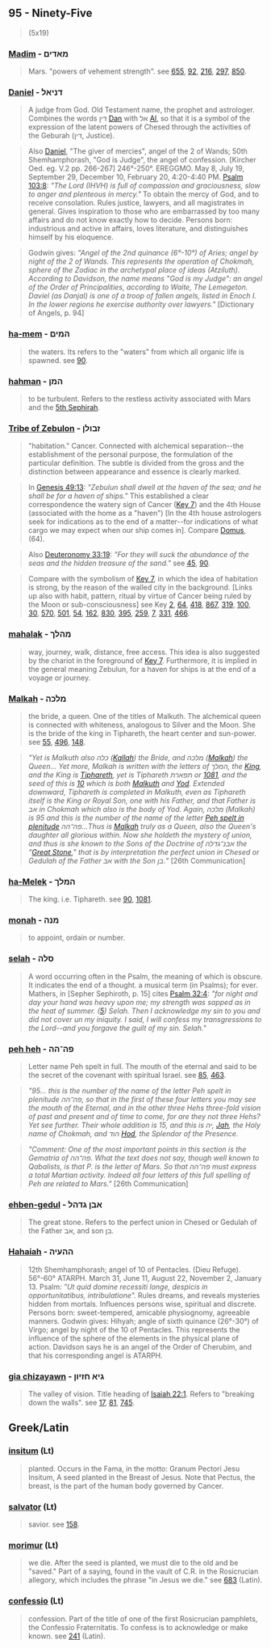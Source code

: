 ## 95 - Ninety-Five
> (5x19)

### [Madim](/keys/MADIM) - מאדים
> Mars. "powers of vehement strength". see [655](655), [92](92), [216](216), [297](297), [850](850).

### [Daniel](/keys/DNIAL) - דניאל
> A judge from God. Old Testament name, the prophet and astrologer. Combines the words דין [Dan](/keys/DIN) with אל [Al](/keys/AL), so that it is a symbol of the expression of the latent powers of Chesed through the activities of the Geburah (דין, Justice).

> Also [Daniel](/keys/DNIAL), "The giver of mercies", angel of the 2 of Wands; 50th Shemhamphorash, "God is Judge", the angel of confession. [Kircher Oed. eg. V.2 pp. 266-267] 246°-250°. EREGGMO. May 8, July 19, September 29, December 10, February 20, 4:20-4:40 PM. [Psalm 103:8](http://biblehub.com//.htm): *"The Lord (IHVH) is full of compassion and graciousness, slow to anger and plenteous in mercy."* To obtain the mercy of God, and to receive consolation. Rules justice, lawyers, and all magistrates in general. Gives inspiration to those who are embarrassed by too many affairs and do not know exactly how to decide. Persons born: industrious and active in affairs, loves literature, and distinguishes himself by his eloquence.

> Godwin gives: *"Angel of the 2nd quinance (6°-10°) of Aries; angel by night of the 2 of Wands. This represents the operation of Chokmah, sphere of the Zodiac in the archetypal place of ideas (Atziluth). According to Davidson, the name means "God is my Judge": an angel of the Order of Principalities, according to Waite, The Lemegeton. Daviel (as Danjal) is one of a troop of fallen angels, listed in Enoch I. In the lower regions he exercise authority over lawyers."* [Dictionary of Angels, p. 94]

### [ha-mem](/keys/HMIM) - המים
> the waters. Its refers to the "waters" from which all organic life is spawned. see [90](90).

### [hahman](/keys/HMN) - המן
> to be turbulent. Refers to the restless activity associated with Mars and the [5th Sephirah](5).

### [Tribe of Zebulon](/keys/ZBVLN) - זבולן
> "habitation." Cancer. Connected with alchemical separation--the establishment of the personal purpose, the formulation of the particular definition. The subtle is divided from the gross and the distinction between appearance and essence is clearly marked.

> In [Genesis 49:13](http://biblehub.com/genesis/49-13.htm): *"Zebulun shall dwell at the haven of the sea; and he shall be for a haven of ships."* This established a clear correspondence the watery sign of Cancer ([Key 7](7)) and the 4th House (associated with the home as a "haven") [In the 4th house astrologers seek for indications as to the end of a matter--for indications of what cargo we may expect when our ship comes in]. Compare [Domus](64), (64).

> Also [Deuteronomy 33:19](http://biblehub.com/deuteronomy/33-19.htm): *"For they will suck the abundance of the seas and the hidden treasure of the sand."* see [45](45), [90](90).

> Compare with the symbolism of [Key 7](7), in which the idea of habitation is strong, by the reason of the walled city in the background. [Links up also with habit, pattern, ritual by virtue of Cancer being ruled by the Moon or sub-consciousness] see Key [2](2), [64](64), [418](418), [867](867), [319](319), [100](100), [30](30), [570](570), [501](501), [54](54), [162](162), [830](830), [395](395), [259](259), [7](7), [331](331), [466](466).

### [mahalak](/keys/MHLK) - מהלך
> way, journey, walk, distance, free access. This idea is also suggested by the chariot in the foreground of [Key 7](7). Furthermore, it is implied in the general meaning Zebulun, for a haven for ships is at the end of a voyage or journey.

### [Malkah](/keys/MLKH) - מלכה
> the bride, a queen. One of the titles of Malkuth. The alchemical queen is connected with whiteness, analogous to Silver and the Moon. She is the bride of the king in Tiphareth, the heart center and sun-power. see [55](55), [496](496), [148](148).

> *"Yet is Malkuth also כלה ([Kallah](/keys/KLH)) the Bride, and מלכה ([Malkah](/keys/MLKH)) the Queen... Yet more, Malkah is written with the letters of המלך, the [King](/keys/MLK), and the King is [Tiphareth](/keys/ThPARTh), yet is Tiphareth תפארת or [1081](1081), and the seed of this is [10](10) which is both [Malkuth](/keys/MLKVTh) and [Yod](/keys/I). Extended downward, Tiphareth is completed in Malkuth, even as Tiphareth itself is the King or Royal Son, one with his Father, and that Father is אב in Chokmah which also is the body of Yod. Again, מלכה (Malkah) is 95 and this is the number of the name of the letter [Peh spelt in plenitude](/keys/PH-HH) פה־הה...Thus is [Malkah](/keys/MLKH) truly as a Queen, also the Queen's daughter all glorious within. Now she holdeth the mystery of union, and thus is she known to the Sons of the Doctrine of אבנ־גדלה the "[Great Stone](/keys/ABN.GDLH)," that is by interpretation the perfect union in Chesed or Gedulah of the Father אב with the Son בן."* [26th Communication]

### [ha-Melek](/keys/HMLK) - המלך
> The king. i.e. Tiphareth. see [90](90), [1081](1081).

### [monah](/keys/MNH) - מנה
> to appoint, ordain or number.

### [selah](/keys/SLH) - סלה
> A word occurring often in the Psalm, the meaning of which is obscure. It indicates the end of a thought. a musical term (in Psalms); for ever. Mathers, in [Sepher Sephiroth, p. 15] cites [Psalm 32:4](http://biblehub.com/psalms/32-4.htm): *"for night and day your hand was heavy upon me; my strength was sapped as in the heat of summer. ([5](http://biblehub.com/psalms/32-5.htm)) Selah. Then I acknowledge my sin to you and did not cover un my iniquity. I said, I will confess my transgressions to the Lord--and you forgave the guilt of my sin. Selah."*

### [peh heh](/keys/PH-HH) - פה־הה
> Letter name Peh spelt in full. The mouth of the eternal and said to be the secret of the covenant with spiritual Israel. see [85](85), [463](463).

> *"95... this is the number of the name of the letter Peh spelt in plenitude פה־הה, so that in the first of these four letters you may see the mouth of the Eternal, and in the other three Hehs three-fold vision of past and present and of time to come, for are they not three Hehs? Yet see further. Their whole addition is 15, and this is יה, [Jah](/keys/IH), the Holy name of Chokmah, and הוד [Hod](/keys/HVD), the Splendor of the Presence.*

> *"Comment: One of the most important points in this section is the Gematria of פה־הה. What the text does not say, though well known to Qabalists, is that P. is the letter of Mars. So that פה־הה must express a total Martian activity. Indeed all four letters of this full spelling of Peh are related to Mars."* [26th Communication]

### [ehben-gedul](/keys/ABN.GDHL) - אבן גדהל
> The great stone. Refers to the perfect union in Chesed or Gedulah of the Father אב, and son בן.

### [Hahaiah](/keys/HHOIH) - ההעיה
> 12th Shemhamphorash; angel of 10 of Pentacles. (Dieu Refuge). 56°-60° ATARPH. March 31, June 11, August 22, November 2, January 13. Psalm: *"Ut quid domine recessiti longe, despicis in opportunitatibus, intribulatione".* Rules dreams, and reveals mysteries hidden from mortals. Influences persons wise, spiritual and discrete. Persons born: sweet-tempered, amicable physiognomy, agreeable manners. Godwin gives: Hihyah; angle of sixth quinance (26°-30°) of Virgo; angel by night of the 10 of Pentacles. This represents the influence of the sphere of the elements in the physical plane of action. Davidson says he is an angel of the Order of Cherubim, and that his corresponding angel is ATARPH.

### [gia chizayawn](/keys/GIA.ChZIVN) - גיא חזיון
> The valley of vision. Title heading of [Isaiah 22:1](http://biblehub.com/isaiah/22-1.htm). Refers to "breaking down the walls". see [17](17), [81](81), [745](745).

## Greek/Latin

### [insitum](/latin?word=insitum) (Lt)
> planted. Occurs in the Fama, in the motto: Granum Pectori Jesu Insitum, A seed planted in the Breast of Jesus. Note that Pectus, the breast, is the part of the human body governed by Cancer.

### [salvator](/latin?word=salvator) (Lt)
> savior. see [158](158).

### [morimur](/latin?word=morimur) (Lt)
> we die. After the seed is planted, we must die to the old and be "saved." Part of a saying, found in the vault of C.R. in the Rosicrucian allegory, which includes the phrase "in Jesus we die." see [683](683) (Latin).

### [confessio](/latin?word=confessio) (Lt)
> confession. Part of the title of one of the first Rosicrucian pamphlets, the Confessio Fraternitatis. To confess is to acknowledge or make known. see [241](241) (Latin).